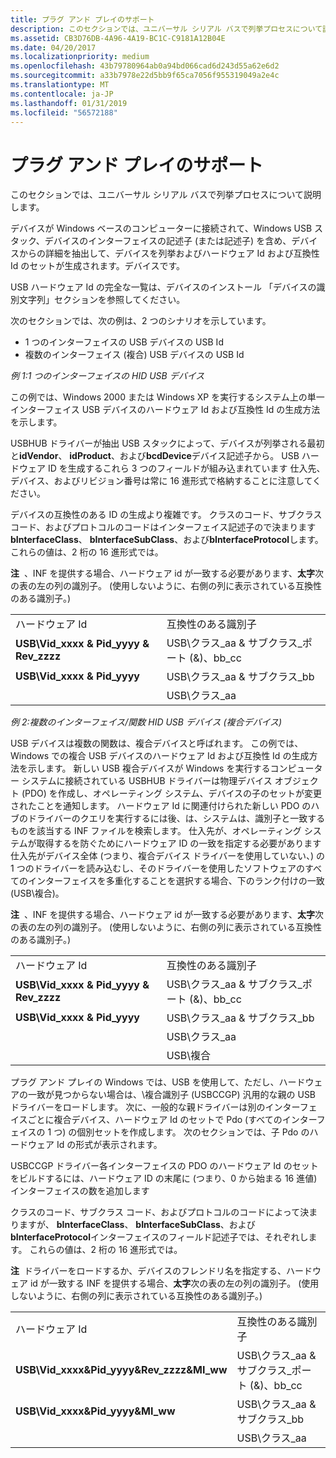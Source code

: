 ```yaml
---
title: プラグ アンド プレイのサポート
description: このセクションでは、ユニバーサル シリアル バスで列挙プロセスについて説明します。
ms.assetid: CB3D76DB-4A96-4A19-BC1C-C9181A12B04E
ms.date: 04/20/2017
ms.localizationpriority: medium
ms.openlocfilehash: 43b79780964ab0a94bd066cad6d243d55a62e6d2
ms.sourcegitcommit: a33b7978e22d5bb9f65ca7056f955319049a2e4c
ms.translationtype: MT
ms.contentlocale: ja-JP
ms.lasthandoff: 01/31/2019
ms.locfileid: "56572188"
---
```

# <a name="plug-and-play-support"></a>プラグ アンド プレイのサポート


このセクションでは、ユニバーサル シリアル バスで列挙プロセスについて説明します。

デバイスが Windows ベースのコンピューターに接続されて、Windows USB スタック、デバイスのインターフェイスの記述子 (または記述子) を含め、デバイスからの詳細を抽出して、デバイスを列挙およびハードウェア Id および互換性 Id のセットが生成されます。デバイスです。

USB ハードウェア Id の完全な一覧は、デバイスのインストール 「デバイスの識別文字列」セクションを参照してください。

次のセクションでは、次の例は、2 つのシナリオを示しています。

-   1 つのインターフェイスの USB デバイスの USB Id
-   複数のインターフェイス (複合) USB デバイスの USB Id

*例 1:1 つのインターフェイスの HID USB デバイス*

この例では、Windows 2000 または Windows XP を実行するシステム上の単一インターフェイス USB デバイスのハードウェア Id および互換性 Id の生成方法を示します。

USBHUB ドライバーが抽出 USB スタックによって、デバイスが列挙される最初と**idVendor**、 **idProduct**、および**bcdDevice**デバイス記述子から。 USB ハードウェア ID を生成するこれら 3 つのフィールドが組み込まれています 仕入先、デバイス、およびリビジョン番号は常に 16 進形式で格納することに注意してください。

デバイスの互換性のある ID の生成より複雑です。 クラスのコード、サブクラス コード、およびプロトコルのコードはインターフェイス記述子ので決まります**bInterfaceClass**、 **bInterfaceSubClass**、および**bInterfaceProtocol**します。 これらの値は、2 桁の 16 進形式では。

**注**  、INF を提供する場合、ハードウェア id が一致する必要があります、**太字**次の表の左の列の識別子。 (使用しないように、右側の列に表示されている互換性のある識別子。)

 

|                                        |                                      |
|----------------------------------------|--------------------------------------|
| ハードウェア Id                   | 互換性のある識別子               |
| **USB\\Vid\_xxxx & Pid\_yyyy & Rev\_zzzz** | USB\\クラス\_aa & サブクラス\_ポート (&)、bb\_cc |
| **USB\\Vid\_xxxx & Pid\_yyyy**           | USB\\クラス\_aa & サブクラス\_bb          |
|                                        | USB\\クラス\_aa                       |

 

*例 2:複数のインターフェイス/関数 HID USB デバイス (複合デバイス)*

USB デバイスは複数の関数は、複合デバイスと呼ばれます。 この例では、Windows での複合 USB デバイスのハードウェア Id および互換性 Id の生成方法を示します。 新しい USB 複合デバイスが Windows を実行するコンピューター システムに接続されている USBHUB ドライバーは物理デバイス オブジェクト (PDO) を作成し、オペレーティング システム、デバイスの子のセットが変更されたことを通知します。 ハードウェア Id に関連付けられた新しい PDO のハブのドライバーのクエリを実行するには後、は、システムは、識別子と一致するものを該当する INF ファイルを検索します。 仕入先が、オペレーティング システムが取得するを防ぐためにハードウェア ID の一致を指定する必要があります仕入先がデバイス全体 (つまり、複合デバイス ドライバーを使用していない、) の 1 つのドライバーを読み込むし、そのドライバーを使用したソフトウェアのすべてのインターフェイスを多重化することを選択する場合、下のランク付けの一致 (USB\\複合)。

**注**  、INF を提供する場合、ハードウェア id が一致する必要があります、**太字**次の表の左の列の識別子。 (使用しないように、右側の列に表示されている互換性のある識別子。)

 

|                                        |                                      |
|----------------------------------------|--------------------------------------|
| ハードウェア Id                   | 互換性のある識別子               |
| **USB\\Vid\_xxxx & Pid\_yyyy & Rev\_zzzz** | USB\\クラス\_aa & サブクラス\_ポート (&)、bb\_cc |
| **USB\\Vid\_xxxx & Pid\_yyyy**           | USB\\クラス\_aa & サブクラス\_bb          |
|                                        | USB\\クラス\_aa                       |
|                                        | USB\\複合                       |

 

プラグ アンド プレイの Windows では、USB を使用して、ただし、ハードウェアの一致が見つからない場合は、\\複合識別子 (USBCCGP) 汎用的な親の USB ドライバーをロードします。 次に、一般的な親ドライバーは別のインターフェイスごとに複合デバイス、ハードウェア Id のセットで Pdo (すべてのインターフェイスの 1 つ) の個別セットを作成します。 次のセクションでは、子 Pdo のハードウェア Id の形式が表示されます。

USBCCGP ドライバー各インターフェイスの PDO のハードウェア Id のセットをビルドするには、ハードウェア ID の末尾に (つまり、0 から始まる 16 進値) インターフェイスの数を追加します

クラスのコード、サブクラス コード、およびプロトコルのコードによって決まりますが、 **bInterfaceClass**、 **bInterfaceSubClass**、および**bInterfaceProtocol**インターフェイスのフィールド記述子では、それぞれします。 これらの値は、2 桁の 16 進形式では。

**注**  ドライバーをロードするか、デバイスのフレンドリ名を指定する、ハードウェア id が一致する INF を提供する場合、**太字**次の表の左の列の識別子。 (使用しないように、右側の列に表示されている互換性のある識別子。)

 

|                                               |                                      |
|-----------------------------------------------|--------------------------------------|
| ハードウェア Id                          | 互換性のある識別子               |
| **USB\\Vid\_xxxx&Pid\_yyyy&Rev\_zzzz&MI\_ww** | USB\\クラス\_aa & サブクラス\_ポート (&)、bb\_cc |
| **USB\\Vid\_xxxx&Pid\_yyyy&MI\_ww**           | USB\\クラス\_aa & サブクラス\_bb          |
|                                               | USB\\クラス\_aa                       |

 

 

 




